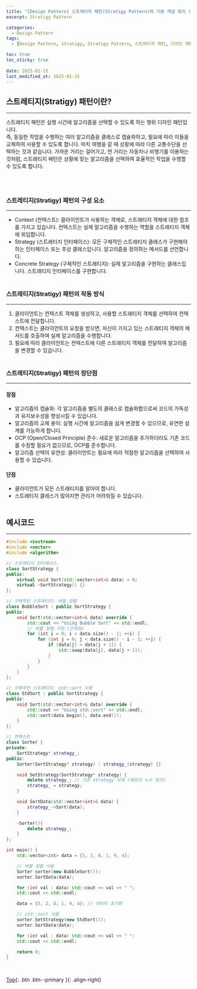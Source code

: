 ```yaml
---
title: "[Design Pattern] 스트레티지 패턴(Stratigy Pattern)의 기본 개념 정리 (C++ 샘플코드 포함)"
excerpt: Stratigy Pattern

categories:
  - Design Pattern
tags:
  - [Design Pattern, Stratigy, Stratigy Pattern, 스트레티지 패턴, 디자인 패턴]

toc: true
toc_sticky: true
 
date: 2025-01-15
last_modified_at: 2025-01-15
---
```


## 스트레티지(Stratigy) 패턴이란?
---
스트래티지 패턴은 실행 시간에 알고리즘을 선택할 수 있도록 하는 행위 디자인 패턴입니다.<br> 즉, 동일한 작업을 수행하는 여러 알고리즘을 클래스로 캡슐화하고, 필요에 따라 이들을 교체하여 사용할 수 있도록 합니다. 마치 여행을 갈 때 상황에 따라 다른 교통수단을 선택하는 것과 같습니다. 가까운 거리는 걸어가고, 먼 거리는 자동차나 비행기를 이용하는 것처럼, 스트래티지 패턴은 상황에 맞는 알고리즘을 선택하여 효율적인 작업을 수행할 수 있도록 합니다.

<br><br>

### 스트레티지(Stratigy) 패턴의 구성 요소
---
* Context (컨텍스트): 클라이언트가 사용하는 객체로, 스트래티지 객체에 대한 참조를 가지고 있습니다. 컨텍스트는 실제 알고리즘을 수행하는 역할을 스트래티지 객체에 위임합니다.
* Strategy (스트래티지 인터페이스): 모든 구체적인 스트래티지 클래스가 구현해야 하는 인터페이스 또는 추상 클래스입니다. 알고리즘을 정의하는 메서드를 선언합니다.
* Concrete Strategy (구체적인 스트래티지): 실제 알고리즘을 구현하는 클래스입니다. 스트래티지 인터페이스를 구현합니다.
<br><br>

### 스트레티지(Stratigy) 패턴의 작동 방식
---
1. 클라이언트는 컨텍스트 객체를 생성하고, 사용할 스트래티지 객체를 선택하여 컨텍스트에 전달합니다.
2. 컨텍스트는 클라이언트의 요청을 받으면, 자신이 가지고 있는 스트래티지 객체의 메서드를 호출하여 실제 알고리즘을 수행합니다.
3. 필요에 따라 클라이언트는 컨텍스트에 다른 스트래티지 객체를 전달하여 알고리즘을 변경할 수 있습니다.
<br><br>

### 스트레티지(Stratigy) 패턴의 장단점
---
#### 장점
* 알고리즘의 캡슐화: 각 알고리즘을 별도의 클래스로 캡슐화함으로써 코드의 가독성과 유지보수성을 향상시킬 수 있습니다.
* 알고리즘의 교체 용이: 실행 시간에 알고리즘을 쉽게 변경할 수 있으므로, 유연한 설계를 가능하게 합니다.
* OCP (Open/Closed Principle) 준수: 새로운 알고리즘을 추가하더라도 기존 코드를 수정할 필요가 없으므로, OCP를 준수합니다.
* 알고리즘 선택의 유연성: 클라이언트는 필요에 따라 적절한 알고리즘을 선택하여 사용할 수 있습니다.

#### 단점
* 클라이언트가 모든 스트래티지를 알아야 합니다.
* 스트래티지 클래스가 많아지면 관리가 어려워질 수 있습니다.
<br><br>

## 예시코드
---

```C++
#include <iostream>
#include <vector>
#include <algorithm>

// 스트래티지 인터페이스
class SortStrategy {
public:
    virtual void Sort(std::vector<int>& data) = 0;
    virtual ~SortStrategy() {}
};

// 구체적인 스트래티지: 버블 정렬
class BubbleSort : public SortStrategy {
public:
    void Sort(std::vector<int>& data) override {
        std::cout << "Using Bubble Sort" << std::endl;
        // 버블 정렬 구현 (간략화)
        for (int i = 0; i < data.size() - 1; ++i) {
            for (int j = 0; j < data.size() - i - 1; ++j) {
                if (data[j] > data[j + 1]) {
                    std::swap(data[j], data[j + 1]);
                }
            }
        }
    }
};

// 구체적인 스트래티지: std::sort 사용
class StdSort : public SortStrategy {
public:
    void Sort(std::vector<int>& data) override {
        std::cout << "Using std::sort" << std::endl;
        std::sort(data.begin(), data.end());
    }
};

// 컨텍스트
class Sorter {
private:
    SortStrategy* strategy_;
public:
    Sorter(SortStrategy* strategy) : strategy_(strategy) {}

    void SetStrategy(SortStrategy* strategy) {
        delete strategy_; // 기존 strategy 삭제 (메모리 누수 방지)
        strategy_ = strategy;
    }

    void SortData(std::vector<int>& data) {
        strategy_->Sort(data);
    }

    ~Sorter(){
        delete strategy_;
    }
};

int main() {
    std::vector<int> data = {5, 2, 8, 1, 9, 4};

    // 버블 정렬 사용
    Sorter sorter(new BubbleSort());
    sorter.SortData(data);

    for (int val : data) std::cout << val << " ";
    std::cout << std::endl;

    data = {5, 2, 8, 1, 9, 4}; // 데이터 초기화

    // std::sort 사용
    sorter.SetStrategy(new StdSort());
    sorter.SortData(data);

    for (int val : data) std::cout << val << " ";
    std::cout << std::endl;

    return 0;
}
```
<br>

[Top](#){: .btn .btn--primary }{: .align-right}